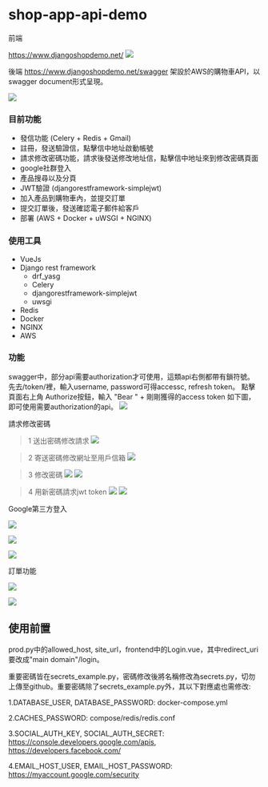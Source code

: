 # **shop-app-api-demo**

前端

https://www.djangoshopdemo.net/
 ![](pic/shop-app-frontend.png)

後端
https://www.djangoshopdemo.net/swagger
 架設於AWS的購物車API，以swagger document形式呈現。
 
 ![](pic/shopapi.png)

### **目前功能**
  - 發信功能 (Celery + Redis + Gmail)
  - 註冊，發送驗證信，點擊信中地址啟動帳號
  - 請求修改密碼功能，請求後發送修改地址信，點擊信中地址來到修改密碼頁面 
  - google社群登入
  - 產品搜尋以及分頁
  - JWT驗證 (djangorestframework-simplejwt)
  - 加入產品到購物車內，並提交訂單
  - 提交訂單後，發送確認電子郵件給客戶
  - 部署 (AWS + Docker + uWSGI + NGINX)

### **使用工具**
 - VueJs
 - Django rest framework
   - drf_yasg
   - Celery 
   - djangorestframework-simplejwt
   - uwsgi
 - Redis 
 - Docker
 - NGINX
 - AWS

### **功能**

swagger中，部分api需要authorization才可使用，這類api右側都帶有鎖符號。 先去/token/裡，輸入username, password可得accessc, refresh token。
點擊頁面右上角 Authorize按鈕，輸入 "Bear " + 剛剛獲得的access token 如下圖，即可使用需要authorization的api。
![](pic/autorised.png)


 請求修改密碼

>  1 送出密碼修改請求
![](pic/reset%20pass.png)

>  2 寄送密碼修改網址至用戶信箱
![](pic/reset%20pass2.png)

>  3 修改密碼
![](pic/reset%20pass3.png)
![](pic/reset%20pass4.png)

>  4 用新密碼請求jwt token
![](pic/reset%20pass5.png)
![](pic/reset%20pass6.png)


Google第三方登入

![](pic/oauth2%200.png)

![](pic/oauth2.png)

![](pic/oauth2%202.png)


訂單功能

![](pic/order.png)

![](pic/order%202.png)


## **使用前置**

 prod.py中的allowed_host, site_url，frontend中的Login.vue，其中redirect_uri要改成"main domain"/login。

 重要密碼皆在secrets_example.py，密碼修改後將名稱修改為secrets.py，切勿上傳至github。重要密碼除了secrets_example.py外，其以下對應處也需修改:

1.DATABASE_USER, DATABASE_PASSWORD: docker-compose.yml

2.CACHES_PASSWORD: compose/redis/redis.conf

3.SOCIAL_AUTH_KEY, SOCIAL_AUTH_SECRET: https://console.developers.google.com/apis, https://developers.facebook.com/

4.EMAIL_HOST_USER, EMAIL_HOST_PASSWORD: https://myaccount.google.com/security
